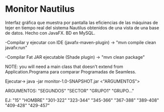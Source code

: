 # Monitor Nautilus
 Interfaz gráfica que muestra por pantalla las eficiencias de las máquinas de tejer en tiempo real del sistema Nautilus obtenidos de una vista de una base de datos.
 Hecho con JavaFX. BD en MySQL.

 -Compilar y ejecutar con IDE (javafx-maven-plugin) -> "mvn compile clean javafx:run"
 
 -Compilar Fat JAR ejecutable (Shade plugin) -> "mvn clean package" 
 
 NOTE: you will need a main class that doesn't extend from Application.Programa para comparar Programadas de Seamless.

 Ejecutar-> java -jar monitor-1.0-SNAPSHOT.jar <"ARGUMENTOS">
 
 ARGUMENTOS:
 "SEGUNDOS" "SECTOR" "GRUPO1" "GRUPO..."
 
 EJ:
 "15" "HOMBRE" "301-322" "323-344" "345-366" "367-388" "389-408" "409-428" "429-457"
